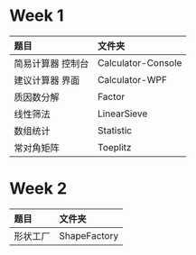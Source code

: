 # Week 1
|题目|文件夹|
|:----|:----|
|简易计算器 控制台|Calculator-Console|
|建议计算器 界面|Calculator-WPF|
|质因数分解|Factor|
|线性筛法|LinearSieve|
|数组统计|Statistic|
|常对角矩阵|Toeplitz|

# Week 2
|题目|文件夹|
|:----|:----|
|形状工厂|ShapeFactory|

